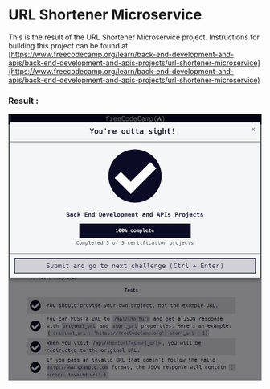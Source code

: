# URL Shortener Microservice

This is the result of the URL Shortener Microservice project.
Instructions for building this project can be found at
[https://www.freecodecamp.org/learn/back-end-development-and-apis/back-end-development-and-apis-projects/url-shortener-microservice](https://www.freecodecamp.org/learn/back-end-development-and-apis/back-end-development-and-apis-projects/url-shortener-microservice)

### Result :
![complete](complete.jpg)
